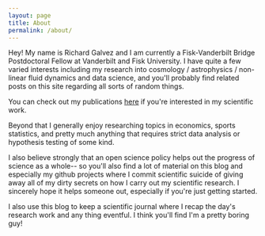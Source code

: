 ```yaml
---
layout: page
title: About
permalink: /about/
---
```


Hey! My name is Richard Galvez and I am currently a Fisk-Vanderbilt Bridge Postdoctoral Fellow at Vanderbilt and Fisk
University. I have quite a few varied interests including my research into cosmology / astrophysics / non-linear fluid
dynamics and data science, and you'll probably find related posts on this site regarding all sorts of random things.

You can check out my publications [here](http://inspirehep.net/search?ln=en&p=find+a+galvez%2C+richard&of=hb&action_search=Search&sf=earliestdate&so=d)
if you're interested in my scientific work. 

Beyond that I generally enjoy researching topics in economics, sports statistics, and pretty
much anything that requires strict data analysis or hypothesis testing of some kind.

I also believe strongly that an open science policy helps out the progress of science as a whole-- so you'll also find
a lot of material on this blog and especially my github projects where I commit scientific suicide of giving away all of 
my dirty secrets on how I carry out my scientific research. I sincerely hope it helps someone out, especially if you're
just getting started.

I also use this blog to keep a scientific journal where I recap the day's research work and any thing eventful. I think
you'll find I'm a pretty boring guy!
